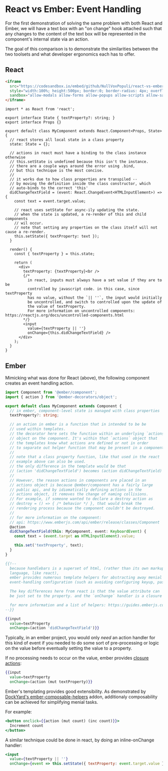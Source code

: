 
# React vs Ember: Event Handling

For the first demonstration of solving the same problem with both React and Ember, we will have a text box with an "on change" hook attached
such that any changes to the content of the text box will be represented in the component's
internal state via an action.

The goal of this comparison is to demonstrate the similarities between the two toolsets and what developer ergonomics each has to offer.

## React

```html
<iframe
  src="https://codesandbox.io/embed/github/NullVoxPopuli/react-vs-ember/tree/master/event-handling/react?module=%2Fsrc%2Fui%2Fmy-component.tsx"
  style="width:100%; height:500px; border:0; border-radius: 4px; overflow:hidden;"
  sandbox="allow-modals allow-forms allow-popups allow-scripts allow-same-origin">
</iframe>
```

```tsx
import * as React from 'react';

export interface State { textProperty?: string; }
export interface Props {}

export default class MyComponent extends React.Component<Props, State> {
  // react stores all local state in a class property
  state: State = {};

  // actions in react must have a binding to the class instance otherwise
  // this.setState is undefined because this isn't the instance.
  // there are a couple ways around the error using .bind,
  // but this technique is the most concise.
  //
  // it works due to how class properties are transpiled --
  // by moving the definition inside the class constructor, which
  // auto-binds to the correct 'this'
  didChangeTextField = (event: React.ChangeEvent<HTMLInputElement>) => {
    const text = event.target.value;

    // react uses setState for async-ily updating the state.
    // when the state is updated, a re-render of this and child components
    // wil occur.
    // note that setting any properties on the class itself will not cause a re-render.
    this.setState({ textProperty: text });
  }

  render() {
    const { textProperty } = this.state;

    return (
      <div>
        textProperty: {textProperty}<br />
        {/*
          in react, inputs must always have a set value if they are to be
          controlled by javascript code. in this case, since textProperty
          has no value, without the `|| ''`, the input would initially
          be uncontrolled, and switch to controlled upon the update of
          the value of textProperty.
          For more information on uncontrolled components: https://reactjs.org/docs/uncontrolled-components.html
        */}
        <input
          value={textProperty || ''}
          onChange={this.didChangeTextField} />
      </div>
    );
  }
}
```


## Ember

Mimicking what was done for React (above), the following component creates an
event handling action.

```ts
import Component from '@ember/component';
import { action } from '@ember-decorators/object';

export default class MyComponent extends Component {
  // in ember, component-level state is managed with class properties
  textProperty?: string;

  // an action in ember is a function that in intended to be be
  // used within templates.
  // the decorator here sets the function within an underlying `actions`
  // object on the component. It's within that `actions` object that
  // the templates know what actions are defined or not in order
  // to separate out helper function that may be present in a component.
  //
  // note that a class property function, like that used in the react
  // example above can also be used.
  // the only difference in the template would be that
  // (action 'didChangeTextField') becomes (action didChangeTextField)
  //
  // However, the reason actions in components are placed in an
  // actions object is because @ember/component has a fairly large
  // public api, and by idiomatically defining actions in the
  // actions object, it removes the change of naming collisions.
  // For example, if someone wanted to declare a destroy action as
  // destroy = () => { /* behavior */ }, that would break the
  // rendering process because the component couldn't be destroyed.
  //
  // for more information on the component:
  // api: https://www.emberjs.com/api/ember/release/classes/Component
  @action
  didChangeTextField(this: MyComponent, event: KeyboardEvent) {
    const text = (event.target as HTMLInputElement).value;

    this.set('textProperty', text);
  }
}
```
```hbs
{{!--
  because handlebars is a superset of html, (rather than its own markup/templating
  language, like react),
  ember provides numerous template helpers for abstracting away menial
  event-handling configuration (such as avoiding configuring keyup, paste, keydown, etc).

  The key differences here from react is that the value attribute can
  be just set to the property. and the `onChange` handler is a closure

  for more information and a list of helpers: https://guides.emberjs.com/v3.1.0/templates/input-helpers/
--}}

{{input
  value=textProperty
  onChange=(action 'didChangeTextField')}}
```

Typically, in an ember project, you would only _need_ an action handler for this kind of
event if you needed to do some sort of pre-processing or logic on the value before eventually
setting the value to a property.

If no processing needs to occur on the value, ember provides [closure actions](https://www.emberjs.com/api/ember/3.1/classes/Ember.Templates.helpers/methods/mut?anchor=mut):
```hbs
{{input
  value=textProperty
  onChange=(action (mut textProperty)}}
```

Ember's templating provides good extensibility. As demonstrated by [DockYard's ember-composable-helpers](https://github.com/DockYard/ember-composable-helpers) addon, additionaly composability can be achieved for simplifying menial tasks.

For example:
```hbs
<button onclick={{action (mut count) (inc count)}}>
  Increment count
</button>
```


A similar technique could be done in react, by doing an inline-onChange handler:

```jsx
<input
  value={textProperty || ''}
  onChange={event => this.setState({ textProperty: event.target.value })} />
```
